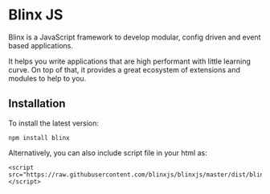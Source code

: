 Blinx JS
===================
Blinx is a JavaScript framework to develop modular, config driven and event based applications.

It helps you write applications that are high performant with little learning curve. On top of that, it provides a great ecosystem of extensions and modules to help to you.


Installation
-------------
To install the latest version:
```
npm install blinx
```


Alternatively, you can also include script file in your html as:
```
<script src="https://raw.githubusercontent.com/blinxjs/blinxjs/master/dist/blinx.min.js"></script>
```
